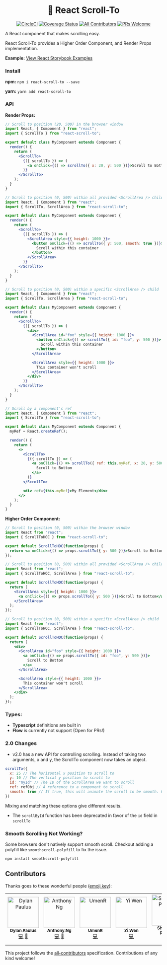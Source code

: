 <h1 align="center">
    👟 React Scroll-To
</h1>

<div align="center">

[![CircleCI](https://circleci.com/gh/ganderzz/react-scroll-to/tree/master.svg?style=svg)](https://circleci.com/gh/ganderzz/react-scroll-to/tree/master)
[![Coverage Status](https://coveralls.io/repos/github/ganderzz/react-scroll-to/badge.svg?branch=feature%2Fcreate-circi-artifact)](https://coveralls.io/github/ganderzz/react-scroll-to?branch=feature%2Fcreate-circi-artifact)
[![All Contributors](https://img.shields.io/badge/all_contributors-5-orange.svg?style=flat-square)](#contributors-)
[![PRs Welcome](https://img.shields.io/badge/PRs-welcome-brightgreen.svg?style=flat-square)](http://makeapullrequest.com)

</div>

A React component that makes scrolling easy.

React Scroll-To provides a Higher Order Component, and Render Props implementation.

**Example:** [View React Storybook Examples](https://ganderzz.github.io/react-scroll-to/)

### Install

**npm:** `npm i react-scroll-to --save`

**yarn:** `yarn add react-scroll-to`

### API

**Render Props:**

```jsx
// Scroll to position (20, 500) in the browser window
import React, { Component } from "react";
import { ScrollTo } from "react-scroll-to";

export default class MyComponent extends Component {
  render() {
    return (
      <ScrollTo>
        {({ scrollTo }) => (
          <a onClick={() => scrollTo({ x: 20, y: 500 })}>Scroll to Bottom</a>
        )}
      </ScrollTo>
    );
  }
}
```

```jsx
// Scroll to position (0, 500) within all provided <ScrollArea /> children
import React, { Component } from "react";
import { ScrollTo, ScrollArea } from "react-scroll-to";

export default class MyComponent extends Component {
  render() {
    return (
      <ScrollTo>
        {({ scrollTo }) => (
          <ScrollArea style={{ height: 1000 }}>
            <button onClick={() => scrollTo({ y: 500, smooth: true })}>
              Scroll within this container
            </button>
          </ScrollArea>
        )}
      </ScrollTo>
    );
  }
}
```

```jsx
// Scroll to position (0, 500) within a specific <ScrollArea /> child
import React, { Component } from "react";
import { ScrollTo, ScrollArea } from "react-scroll-to";

export default class MyComponent extends Component {
  render() {
    return (
      <ScrollTo>
        {({ scrollTo }) => (
          <div>
            <ScrollArea id="foo" style={{ height: 1000 }}>
              <button onClick={() => scrollTo({ id: "foo", y: 500 })}>
                Scroll within this container
              </button>
            </ScrollArea>

            <ScrollArea style={{ height: 1000 }}>
              This container won't scroll
            </ScrollArea>
          </div>
        )}
      </ScrollTo>
    );
  }
}
```

```jsx
// Scroll by a component's ref
import React, { Component } from "react";
import { ScrollTo } from "react-scroll-to";

export default class MyComponent extends Component {
  myRef = React.createRef();

  render() {
    return (
      <>
        <ScrollTo>
          {({ scrollTo }) => (
            <a onClick={() => scrollTo({ ref: this.myRef, x: 20, y: 500 })}>
              Scroll to Bottom
            </a>
          )}
        </ScrollTo>

        <div ref={this.myRef}>My Element</div>
      </>
    );
  }
}
```

**Higher Order Component:**

```jsx
// Scroll to position (0, 500) within the browser window
import React from "react";
import { ScrollToHOC } from "react-scroll-to";

export default ScrollToHOC(function(props) {
  return <a onClick={() => props.scrollTo({ y: 500 })}>Scroll to Bottom</a>;
});
```

```jsx
// Scroll to position (0, 500) within all provided <ScrollArea /> children
import React from "react";
import { ScrollToHOC, ScrollArea } from "react-scroll-to";

export default ScrollToHOC(function(props) {
  return (
    <ScrollArea style={{ height: 1000 }}>
      <a onClick={() => props.scrollTo({ y: 500 })}>Scroll to Bottom</a>
    </ScrollArea>
  );
});
```

```jsx
// Scroll to position (0, 500) within a specific <ScrollArea /> child
import React from "react";
import { ScrollToHOC, ScrollArea } from "react-scroll-to";

export default ScrollToHOC(function(props) {
  return (
    <div>
      <ScrollArea id="foo" style={{ height: 1000 }}>
        <a onClick={() => props.scrollTo({ id: "foo", y: 500 })}>
          Scroll to Bottom
        </a>
      </ScrollArea>

      <ScrollArea style={{ height: 1000 }}>
        This container won't scroll
      </ScrollArea>
    </div>
  );
});
```

### Types:

- **Typescript** definitions are built in
- **Flow** is currently not support (Open for PRs!)

### 2.0 Changes

- v2.0 has a new API for controlling scrolling. Instead of taking two arguments, x and y, the ScrollTo component now takes an object.

```js
scrollTo({
  x: 25 // The horizontal x position to scroll to
  y: 10 // The vertical y position to scroll to
  id: "myId" // The ID of the ScrollArea we want to scroll
  ref: refObj // A reference to a component to scroll
  smooth: true // If true, this will animate the scroll to be smooth. False will give an instant scroll. (defaults: false)
})
```

Mixing and matching these options give different results.

- The `scrollById` function has been deprecated in favor of the `id` field in `scrollTo`

### Smooth Scrolling Not Working?

Some browsers don't natively support smooth scroll. Checkout adding a polyfill like `smoothscroll-polyfill` to fix the issue.

`npm install smoothscroll-polyfill`

## Contributors

Thanks goes to these wonderful people ([emoji key](https://github.com/kentcdodds/all-contributors#emoji-key)):

<!-- ALL-CONTRIBUTORS-LIST:START - Do not remove or modify this section -->
<!-- prettier-ignore-start -->
<!-- markdownlint-disable -->
<table>
  <tr>
    <td align="center"><a href="http://www.dylanpaulus.com"><img src="https://avatars3.githubusercontent.com/u/5566054?v=4" width="100px;" alt="Dylan Paulus"/><br /><sub><b>Dylan Paulus</b></sub></a><br /><a href="https://github.com/ganderzz/react-scroll-to/commits?author=ganderzz" title="Code">💻</a> <a href="https://github.com/ganderzz/react-scroll-to/commits?author=ganderzz" title="Documentation">📖</a></td>
    <td align="center"><a href="http://anthonyng.me"><img src="https://avatars1.githubusercontent.com/u/14035529?v=4" width="100px;" alt="Anthony Ng"/><br /><sub><b>Anthony Ng</b></sub></a><br /><a href="https://github.com/ganderzz/react-scroll-to/commits?author=newyork-anthonyng" title="Code">💻</a> <a href="https://github.com/ganderzz/react-scroll-to/commits?author=newyork-anthonyng" title="Documentation">📖</a></td>
    <td align="center"><a href="https://github.com/UmenR"><img src="https://avatars1.githubusercontent.com/u/17663679?v=4" width="100px;" alt="UmenR"/><br /><sub><b>UmenR</b></sub></a><br /><a href="https://github.com/ganderzz/react-scroll-to/commits?author=UmenR" title="Code">💻</a></td>
    <td align="center"><a href="https://github.com/ywen"><img src="https://avatars2.githubusercontent.com/u/22895?v=4" width="100px;" alt="Yi Wen"/><br /><sub><b>Yi Wen</b></sub></a><br /><a href="https://github.com/ganderzz/react-scroll-to/commits?author=ywen" title="Code">💻</a></td>
    <td align="center"><a href="https://github.com/thisis-Shitanshu"><img src="https://avatars3.githubusercontent.com/u/45510390?v=4" width="100px;" alt="Shitanshu Pandey"/><br /><sub><b>Shitanshu Pandey</b></sub></a><br /><a href="https://github.com/ganderzz/react-scroll-to/commits?author=thisis-Shitanshu" title="Code">💻</a></td>
  </tr>
</table>

<!-- markdownlint-enable -->
<!-- prettier-ignore-end -->

<!-- ALL-CONTRIBUTORS-LIST:END -->

This project follows the [all-contributors](https://github.com/kentcdodds/all-contributors) specification. Contributions of any kind welcome!

